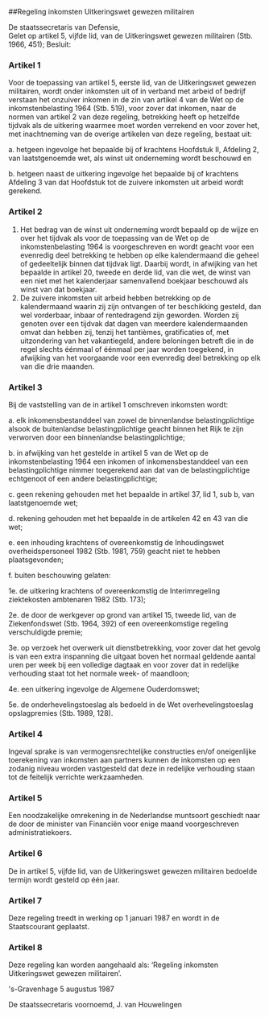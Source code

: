 <meta http-equiv='Content-Type' content='text/html; charset=utf-8' />

##Regeling inkomsten Uitkeringswet gewezen militairen

De staatssecretaris van Defensie,  
Gelet op artikel 5, vijfde lid, van de Uitkeringswet gewezen militairen (Stb. 1966, 451);
Besluit:    

### Artikel  1  

Voor de toepassing van artikel 5, eerste lid, van de Uitkeringswet gewezen militairen, wordt onder inkomsten uit of in verband met arbeid of bedrijf verstaan het onzuiver inkomen in de zin van artikel 4 van de Wet op de inkomstenbelasting 1964 (Stb. 519), voor zover dat inkomen, naar de normen van artikel 2 van deze regeling, betrekking heeft op hetzelfde tijdvak als de uitkering waarmee moet worden verrekend en voor zover het, met inachtneming van de overige artikelen van deze regeling, bestaat uit: 

a. hetgeen ingevolge het bepaalde bij of krachtens Hoofdstuk II, Afdeling 2, van laatstgenoemde wet, als winst uit onderneming wordt beschouwd en 

b. hetgeen naast de uitkering ingevolge het bepaalde bij of krachtens Afdeling 3 van dat Hoofdstuk tot de zuivere inkomsten uit arbeid wordt gerekend.  

### Artikel  2  

1.  Het bedrag van de winst uit onderneming wordt bepaald op de wijze en over het tijdvak als voor de toepassing van de Wet op de inkomstenbelasting 1964 is voorgeschreven en wordt geacht voor een evenredig deel betrekking te hebben op elke kalendermaand die geheel of gedeeltelijk binnen dat tijdvak ligt. Daarbij wordt, in afwijking van het bepaalde in artikel 20, tweede en derde lid, van die wet, de winst van een niet met het kalenderjaar samenvallend boekjaar beschouwd als winst van dat boekjaar.   
2.  De zuivere inkomsten uit arbeid hebben betrekking op de kalendermaand waarin zij zijn ontvangen of ter beschikking gesteld, dan wel vorderbaar, inbaar of rentedragend zijn geworden. Worden zij genoten over een tijdvak dat dagen van meerdere kalendermaanden omvat dan hebben zij, tenzij het tantièmes, gratificaties of, met uitzondering van het vakantiegeld, andere beloningen betreft die in de regel slechts éénmaal of éénmaal per jaar worden toegekend, in afwijking van het voorgaande voor een evenredig deel betrekking op elk van die drie maanden.  

### Artikel  3  

Bij de vaststelling van de in artikel 1 omschreven inkomsten wordt: 

a. elk inkomensbestanddeel van zowel de binnenlandse belastingplichtige alsook de buitenlandse belastingplichtige geacht binnen het Rijk te zijn verworven door een binnenlandse belastingplichtige; 

b. in afwijking van het gestelde in artikel 5 van de Wet op de inkomstenbelasting 1964 een inkomen of inkomensbestanddeel van een belastingplichtige nimmer toegerekend aan dat van de belastingplichtige echtgenoot of een andere belastingplichtige; 

c. geen rekening gehouden met het bepaalde in artikel 37, lid 1, sub b, van laatstgenoemde wet; 

d. rekening gehouden met het bepaalde in de artikelen 42 en 43 van die wet; 

e. een inhouding krachtens of overeenkomstig de Inhoudingswet overheidspersoneel 1982 (Stb. 1981, 759) geacht niet te hebben plaatsgevonden; 

f. buiten beschouwing gelaten: 

1e.  de uitkering krachtens of overeenkomstig de Interimregeling ziektekosten ambtenaren 1982 (Stb. 173); 

2e.  de door de werkgever op grond van artikel 15, tweede lid, van de Ziekenfondswet (Stb. 1964, 392) of een overeenkomstige regeling verschuldigde premie; 

3e.   op verzoek het overwerk uit dienstbetrekking, voor zover dat het gevolg is van een extra inspanning die uitgaat boven het normaal geldende aantal uren per week bij een volledige dagtaak en voor zover dat in redelijke verhouding staat tot het normale week- of maandloon; 

4e.  een uitkering ingevolge de Algemene Ouderdomswet; 

5e.  de onderhevelingstoeslag als bedoeld in de Wet overhevelingstoeslag opslagpremies (Stb. 1989, 128).   

### Artikel  4  

Ingeval sprake is van vermogensrechtelijke constructies en/of oneigenlijke toerekening van inkomsten aan partners kunnen de inkomsten op een zodanig niveau worden vastgesteld dat deze in redelijke verhouding staan tot de feitelijk verrichte werkzaamheden. 

### Artikel  5  

Een noodzakelijke omrekening in de Nederlandse muntsoort geschiedt naar de door de minister van Financiën voor enige maand voorgeschreven administratiekoers. 

### Artikel  6  

De in artikel 5, vijfde lid, van de Uitkeringswet gewezen militairen bedoelde termijn wordt gesteld op één jaar. 

### Artikel  7  

Deze regeling treedt in werking op 1 januari 1987 en wordt in de Staatscourant geplaatst. 

### Artikel  8  

Deze regeling kan worden aangehaald als: ‘Regeling inkomsten Uitkeringswet gewezen militairen’. 

's-Gravenhage 
5 augustus 1987    

De 
staatssecretaris voornoemd, 
J. van Houwelingen      
